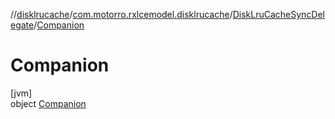 //[disklrucache](../../../../index.md)/[com.motorro.rxlcemodel.disklrucache](../../index.md)/[DiskLruCacheSyncDelegate](../index.md)/[Companion](index.md)

# Companion

[jvm]\
object [Companion](index.md)
